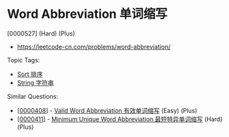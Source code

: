 # Word Abbreviation 单词缩写

[0000527] (Hard) (Plus)

- https://leetcode-cn.com/problems/word-abbreviation/

Topic Tags:

- [Sort 排序](https://leetcode-cn.com/tag/sort/)
- [String 字符串](https://leetcode-cn.com/tag/string/)

Similar Questions:

- [[0000408](https://leetcode-cn.com/problems/valid-word-abbreviation/)] - [Valid Word Abbreviation 有效单词缩写](./0000408.valid-word-abbreviation.md) (Easy) (Plus)
- [[0000411](https://leetcode-cn.com/problems/minimum-unique-word-abbreviation/)] - [Minimum Unique Word Abbreviation 最短特异单词缩写](./0000411.minimum-unique-word-abbreviation.md) (Hard) (Plus)
